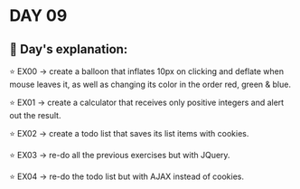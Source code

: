 # DAY 09

## :diamond_shape_with_a_dot_inside: **Day's explanation:**

⭐️ EX00 -> create a balloon that inflates 10px on clicking and deflate when mouse leaves it, as well as changing its color in the order
red, green & blue.

⭐️ EX01 -> create a calculator that receives only positive integers and alert out the result.

⭐️ EX02 -> create a todo list that saves its list items with cookies.

⭐️ EX03 -> re-do all the previous exercises but with JQuery.

⭐️ EX04 -> re-do the todo list but with AJAX instead of cookies.
